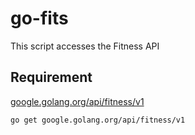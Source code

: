 # go-fits
This script accesses the Fitness API

## Requirement
[google.golang.org/api/fitness/v1](https://pkg.go.dev/google.golang.org/api@v0.65.0/fitness/v1)
```
go get google.golang.org/api/fitness/v1
```